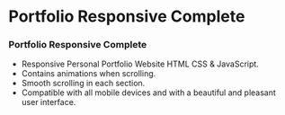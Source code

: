 # Portfolio Responsive Complete
### Portfolio Responsive Complete

- Responsive Personal Portfolio Website HTML CSS & JavaScript.
- Contains animations when scrolling.
- Smooth scrolling in each section.
- Compatible with all mobile devices and with a beautiful and pleasant user interface.


